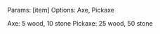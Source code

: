 Params: &lbrack;item&rbrack;
Options: Axe, Pickaxe

Axe: 5 wood, 10 stone
Pickaxe: 25 wood, 50 stone